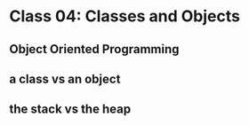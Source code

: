 # Class 04: Classes and Objects

##  Object Oriented Programming

##  a class vs an object

## the stack vs the heap

## 